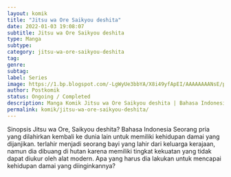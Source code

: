 ```yaml
---
layout: komik
title: "Jitsu wa Ore Saikyou deshita"
date: 2022-01-03 19:08:07
subtitle: Jitsu wa Ore Saikyou deshita
type: Manga
subtype: 
category: jitsu-wa-ore-saikyou-deshita
tag: 
genre: 
subtag: 
label: Series
image: https://1.bp.blogspot.com/-LgWyUe3bbYA/X8i49yfApEI/AAAAAAAANsE/pzTIg8QCJpYTQ7SRU08v4znN_ROMRLsdQCLcBGAsYHQ/s72-c/Jitsu-wa-Ore-Saikyou-deshita.jpg
author: Postkomik
status: Ongoing / Completed
description: Manga Komik Jitsu wa Ore Saikyou deshita | Bahasa Indonesia
permalink: komik/jitsu-wa-ore-saikyou-deshita/
---
```


Sinopsis Jitsu wa Ore, Saikyou deshita? Bahasa Indonesia Seorang pria yang dilahirkan kembali ke dunia lain untuk memiliki kehidupan damai yang dijanjikan. terlahir menjadi seorang bayi yang lahir dari keluarga kerajaan, namun dia dibuang di hutan karena memiliki tingkat kekuatan yang tidak dapat diukur oleh alat modern. Apa yang harus dia lakukan untuk mencapai kehidupan damai yang diinginkannya?
